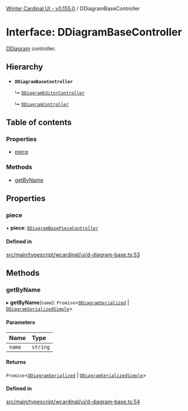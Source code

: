[Winter Cardinal UI - v0.155.0](../index.md) / DDiagramBaseController

# Interface: DDiagramBaseController

[DDiagram](../classes/DDiagram.md) controller.

## Hierarchy

- **`DDiagramBaseController`**

  ↳ [`DDiagramEditorController`](DDiagramEditorController.md)

  ↳ [`DDiagramController`](DDiagramController.md)

## Table of contents

### Properties

- [piece](DDiagramBaseController.md#piece)

### Methods

- [getByName](DDiagramBaseController.md#getbyname)

## Properties

### piece

• **piece**: [`DDiagramBasePieceController`](DDiagramBasePieceController.md)

#### Defined in

[src/main/typescript/wcardinal/ui/d-diagram-base.ts:53](https://github.com/winter-cardinal/winter-cardinal-ui/blob/v0.155.0/src/main/typescript/wcardinal/ui/d-diagram-base.ts#L53)

## Methods

### getByName

▸ **getByName**(`name`): `Promise`<[`DDiagramSerialized`](DDiagramSerialized.md) \| [`DDiagramSerializedSimple`](DDiagramSerializedSimple.md)\>

#### Parameters

| Name | Type |
| :------ | :------ |
| `name` | `string` |

#### Returns

`Promise`<[`DDiagramSerialized`](DDiagramSerialized.md) \| [`DDiagramSerializedSimple`](DDiagramSerializedSimple.md)\>

#### Defined in

[src/main/typescript/wcardinal/ui/d-diagram-base.ts:54](https://github.com/winter-cardinal/winter-cardinal-ui/blob/v0.155.0/src/main/typescript/wcardinal/ui/d-diagram-base.ts#L54)
